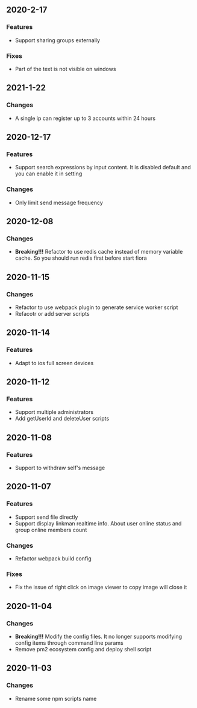 ## 2020-2-17

### Features
- Support sharing groups externally
### Fixes
- Part of the text is not visible on windows


## 2021-1-22

### Changes
- A single ip can register up to 3 accounts within 24 hours


## 2020-12-17

### Features
- Support search expressions by input content. It is disabled default and you can enable it in setting
### Changes
- Only limit send message frequency


## 2020-12-08

### Changes
- **Breaking!!!** Refactor to use redis cache instead of memory variable cache. So you should run redis first before start fiora


## 2020-11-15

### Changes
- Refactor to use webpack plugin to generate service worker script
- Refacotr or add server scripts


## 2020-11-14

### Features
- Adapt to ios full screen devices


## 2020-11-12

### Features
- Support multiple administrators
- Add getUserId and deleteUser scripts


## 2020-11-08

### Features
- Support to withdraw self's message


## 2020-11-07

### Features
- Support send file directly
- Support display linkman realtime info. About user online status and group online members count
### Changes
- Refactor webpack build config
### Fixes
- Fix the issue of right click on image viewer to copy image will close it


## 2020-11-04

### Changes
- **Breaking!!!** Modify the config files. It no longer supports modifying config items through command line params
- Remove pm2 ecosystem config and deploy shell script


## 2020-11-03

### Changes
- Rename some npm scripts name